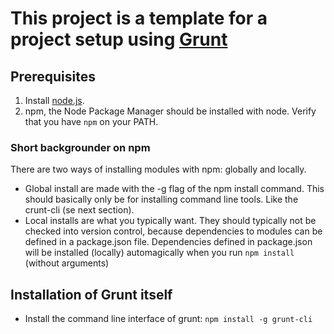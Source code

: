 # This project is a template for a project setup using [Grunt](http://gruntjs.com/)

## Prerequisites

1. Install [node.js](http://nodejs.org).
2. npm, the Node Package Manager should be installed with node. Verify that you have `npm` on your PATH.

### Short backgrounder on npm

There are two ways of installing modules with npm: globally and locally.
* Global install are made with the -g flag of the npm install command.
  This should basically only be for installing command line tools. Like the crunt-cli (se next section).
* Local installs are what you typically want. They should typically not be checked into version control,
  because dependencies to modules can be defined in a package.json file.
  Dependencies defined in package.json will be installed (locally) automagically when you run `npm install` (without arguments)


## Installation of Grunt itself

* Install the command line interface of grunt: `npm install -g grunt-cli`

